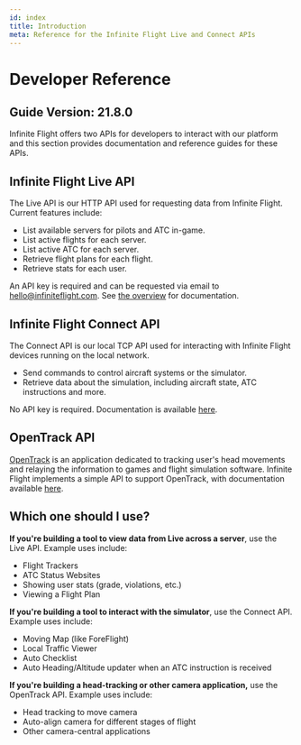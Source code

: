 ```yaml
---
id: index
title: Introduction
meta: Reference for the Infinite Flight Live and Connect APIs
---
```


# Developer Reference



## Guide Version: 21.8.0



Infinite Flight offers two APIs for developers to interact with our platform and this section provides documentation and reference guides for these APIs.



## Infinite Flight Live API

The Live API is our HTTP API used for requesting data from Infinite Flight. Current features include:

- List available servers for pilots and ATC in-game.
- List active flights for each server.
- List active ATC for each server.
- Retrieve flight plans for each flight.
- Retrieve stats for each user.

An API key is required and can be requested via email to [hello@infiniteflight.com](mailto:hello@infiniteflight.com). See [the overview](/guide/developer-reference/live-api/overview) for documentation.

## Infinite Flight Connect API

The Connect API is our local TCP API used for interacting with Infinite Flight devices running on the local network.

- Send commands to control aircraft systems or the simulator.
- Retrieve data about the simulation, including aircraft state, ATC instructions and more.

No API key is required. Documentation is available [here](/guide/developer-reference/connect-api/overview).

## OpenTrack API

[OpenTrack](https://github.com/opentrack/opentrack) is an application dedicated to tracking user's head movements and relaying the information to games and flight simulation software. Infinite Flight implements a simple API to support OpenTrack, with documentation available [here](/guide/developer-reference/opentrack/overview).

## Which one should I use?

**If you're building a tool to view data from Live across a server**, use the Live API. Example uses include:

- Flight Trackers
- ATC Status Websites
- Showing user stats (grade, violations, etc.)
- Viewing a Flight Plan

**If you're building a tool to interact with the simulator**, use the Connect API. Example uses include:

- Moving Map (like ForeFlight)
- Local Traffic Viewer
- Auto Checklist
- Auto Heading/Altitude updater when an ATC instruction is received

**If you're building a head-tracking or other camera application,** use the OpenTrack API. Example uses include:

- Head tracking to move camera
- Auto-align camera for different stages of flight
- Other camera-central applications